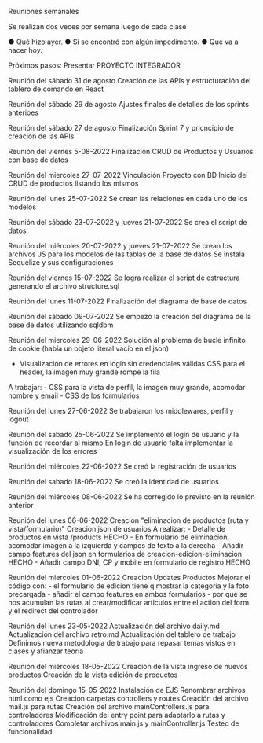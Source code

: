 Reuniones semanales

Se realizan dos veces por semana luego de cada clase

● Qué hizo ayer.
● Si se encontró con algún impedimento.
● Qué va a hacer hoy.

Próximos pasos: 
Presentar PROYECTO INTEGRADOR

Reunión del sábado 31 de agosto
Creación de las APIs y estructuración del tablero de comando en React

Reunión del sábado 29 de agosto
Ajustes finales de detalles de los sprints anterioes

Reunión del sábado 27 de agosto
Finalización Sprint 7 y pricncipio de creación de las APIs

Reunión del viernes 5-08-2022
Finalización CRUD de Productos y Usuarios con base de datos

Reunión del miercoles 27-07-2022
Vinculación Proyecto con BD
Inicio del CRUD de productos listando los mismos

Reunión del lunes 25-07-2022
Se crean las relaciones en cada uno de los modelos

Reunión del sábado 23-07-2022 y jueves 21-07-2022
Se crea el script de datos

Reunión del miércoles 20-07-2022 y jueves 21-07-2022
Se crean los archivos JS para los modelos de las tablas de la base de datos
Se instala Sequelize y sus configuraciones

Reunión del viernes 15-07-2022
Se logra realizar el script de estructura generando el archivo structure.sql

Reunión del lunes 11-07-2022
Finalización del diagrama de base de datos

Reunión del sábado 09-07-2022
Se empezó la creación del diagrama de la base de datos utilizando sqldbm

Reunión del miercoles 29-06-2022
Solución al problema de bucle infinito de cookie (había un objeto literal vacío en el json)
- Visualización de errores en login sin credenciales válidas
CSS para el header, la imagen muy grande rompe la fila

A trabajar:
    - CSS para la vista de perfil, la imagen muy grande, acomodar nombre y email
    - CSS de los formularios

Reunión del lunes 27-06-2022
Se trabajaron los middlewares, perfil y logout

Reunión del sabado 25-06-2022
Se implementó el login de usuario y la función de recordar al mismo
En login de usuario falta implementar la visualización de los errores

Reunión del miércoles 22-06-2022
Se creó la registración de usuarios

Reunión del sabado 18-06-2022
Se creó la identidad de usuarios

Reunión del miércoles 08-06-2022
Se ha corregido lo previsto en la reunión anterior

Reunión del lunes 06-06-2022
Creacion "eliminacion de productos (ruta y vista/formulario)"
Creacion json de usuarios
A realizar:
    - Detalle de productos en vista /products HECHO
    - En formulario de eliminacion, acomodar imagen a la izquierda y campos de texto a la derecha
    - Añadir campo features del json en formularios de creacion-edicion-eliminacion HECHO
    - Añadir campo DNI, CP y mobile en formulario de registro HECHO

Reunión del miercoles 01-06-2022
Creacion Updates Productos
Mejorar el código con:
    - el formulario de edicion tiene q mostrar la categoria y la foto precargada
    - añadir el campo features en ambos formularios
    - por qué se nos acumulan las rutas al crear/modificar articulos entre el action del form. y el redirect del controlador

Reunión del lunes 23-05-2022
Actualización del archivo daily.md
Actualización del archivo retro.md
Actualización del tablero de trabajo
Definimos nueva metodología de trabajo para repasar temas vistos en clases y afianzar teoría

Reunión del miércoles 18-05-2022
Creación de la vista ingreso de nuevos productos
Creación de la vista edición de productos

Reunión del domingo 15-05-2022
Instalación de EJS
Renombrar archivos html como ejs
Creación carpetas controllers y routes
Creación del archivo mail.js para rutas
Creación del archivo mainControllers.js para controladores
Modificación del entry point para adaptarlo a rutas y controladores
Completar archivos main.js y mainController.js
Testeo de funcionalidad

